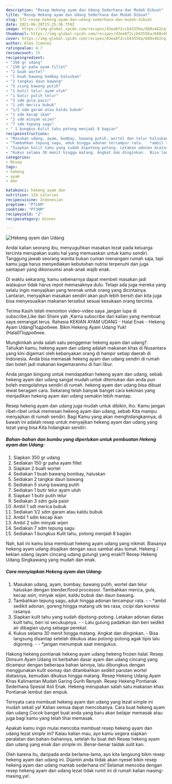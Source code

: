 ```yaml
---
description: "Resep Hekeng ayam dan Udang Sederhana dan Mudah Dibuat"
title: "Resep Hekeng ayam dan Udang Sederhana dan Mudah Dibuat"
slug: 572-resep-hekeng-ayam-dan-udang-sederhana-dan-mudah-dibuat
date: 2021-06-20T15:25:36.759Z
image: https://img-global.cpcdn.com/recipes/d3ea8f2ccb43556a/680x482cq70/hekeng-ayam-dan-udang-foto-resep-utama.jpg
thumbnail: https://img-global.cpcdn.com/recipes/d3ea8f2ccb43556a/680x482cq70/hekeng-ayam-dan-udang-foto-resep-utama.jpg
cover: https://img-global.cpcdn.com/recipes/d3ea8f2ccb43556a/680x482cq70/hekeng-ayam-dan-udang-foto-resep-utama.jpg
author: Alma Jimenez
ratingvalue: 4.7
reviewcount: 15
recipeingredient:
- "350 gr udang"
- "150 gr paha ayam fillet"
- "2 buah wortel"
- "1 buah bawang bombay haluskan"
- "2 tangkai daun bawang"
- "5 siung bawang putih"
- "1 butir telur ayam utuh"
- "1 butir putih telur"
- "3 sdm gula pasir"
- "1 sdt merica bubuk"
- "1/2 sdm garam atau kaldu bubuk"
- "1 sdm kecap ikan"
- "2 sdm minyak wijen"
- "7 sdm tepung sagu"
- " 1 bungkus Kulit tahu potong menjadi 8 bagian"
recipeinstructions:
- "Masukan udang, ayam, bombay, bawang putih, wortel dan telur haluskan dengan blender/food processor. Tambahkan merica, gula, kecap asin, minyak wijen, kaldu bubuk dan daun bawang."
- "Tambahkan tepung sagu, aduk hingga adonan tercampur rata.   *ambil sedikit adonan, goreng hingga matang utk tes rasa, cicipi dan koreksi rasanya."
- "Siapkan kulit tahu yang sudah dipotong-potong. Letakan adonan diatas kulit tahu, beri isi secukupnya.   Lalu gulung padatkan dan beri sedikit air dibagian ujung sebagai perekat."
- "Kukus selama 30 menit hingga matang. Angkat dan dinginkan.  Bisa langsung disantap setelah dikukus atau potong-potong agak tipis lalu digoreng.  *jangan menumpuk saat mengukus."
categories:
- Resep
tags:
- hekeng
- ayam
- dan

katakunci: hekeng ayam dan 
nutrition: 124 calories
recipecuisine: Indonesian
preptime: "PT18M"
cooktime: "PT30M"
recipeyield: "2"
recipecategory: Dinner

---
```



![Hekeng ayam dan Udang](https://img-global.cpcdn.com/recipes/d3ea8f2ccb43556a/680x482cq70/hekeng-ayam-dan-udang-foto-resep-utama.jpg)

Andai kalian seorang ibu, menyuguhkan masakan lezat pada keluarga tercinta merupakan suatu hal yang memuaskan untuk kamu sendiri. Tanggung jawab seorang  wanita bukan cuman menangani rumah saja, tapi kamu juga harus menyediakan kebutuhan nutrisi terpenuhi dan juga santapan yang dikonsumsi anak-anak wajib enak.

Di waktu  sekarang, kamu sebenarnya dapat membeli masakan jadi walaupun tidak harus repot memasaknya dulu. Tetapi ada juga mereka yang selalu ingin menyajikan yang terenak untuk orang yang dicintainya. Lantaran, menyajikan masakan sendiri akan jauh lebih bersih dan kita juga bisa menyesuaikan makanan tersebut sesuai kesukaan orang tercinta. 

Terima Kasih telah menonton video-video saya ,jangan lupa di subscribe,Like dan Share yah ,Karna subscribe dari kalian yang membuat saya semangat terus. Rahasia KEKIAN AYAM UDANG - Halal Enak - Hekeng Ayam UdangПодробнее. Bikin Hekeng Ayam Udang Yuk! (Halal)Подробнее.

Mungkinkah anda salah satu penggemar hekeng ayam dan udang?. Tahukah kamu, hekeng ayam dan udang adalah makanan khas di Nusantara yang kini digemari oleh kebanyakan orang di hampir setiap daerah di Indonesia. Anda bisa memasak hekeng ayam dan udang sendiri di rumah dan boleh jadi makanan kegemaranmu di hari libur.

Anda jangan bingung untuk mendapatkan hekeng ayam dan udang, sebab hekeng ayam dan udang sangat mudah untuk ditemukan dan anda pun boleh mengolahnya sendiri di rumah. hekeng ayam dan udang bisa dibuat lewat beragam cara. Sekarang telah banyak banget cara kekinian yang menjadikan hekeng ayam dan udang semakin lebih mantap.

Resep hekeng ayam dan udang juga mudah untuk dibikin, lho. Kamu jangan ribet-ribet untuk memesan hekeng ayam dan udang, sebab Kita mampu menyajikan di rumah sendiri. Bagi Kamu yang akan menghidangkannya, di bawah ini adalah resep untuk menyajikan hekeng ayam dan udang yang lezat yang bisa Kita hidangkan sendiri.

<!--inarticleads1-->

##### Bahan-bahan dan bumbu yang diperlukan untuk pembuatan Hekeng ayam dan Udang:

1. Siapkan 350 gr udang
1. Sediakan 150 gr paha ayam fillet
1. Siapkan 2 buah wortel
1. Sediakan 1 buah bawang bombay, haluskan
1. Sediakan 2 tangkai daun bawang
1. Sediakan 5 siung bawang putih
1. Sediakan 1 butir telur ayam utuh
1. Siapkan 1 butir putih telur
1. Sediakan 3 sdm gula pasir
1. Ambil 1 sdt merica bubuk
1. Sediakan 1/2 sdm garam atau kaldu bubuk
1. Ambil 1 sdm kecap ikan
1. Ambil 2 sdm minyak wijen
1. Sediakan 7 sdm tepung sagu
1. Sediakan  1 bungkus Kulit tahu, potong menjadi 8 bagian


Nah, kali ini kamu bisa membuat hekeng ayam udang yang nikmat. Biasanya hekeng ayam udang disajikan dengan saus sambal atau tomat. Hekeng / kekian udang (ayam cincang udang gulung) yang enak!!! Resep Hekeng Udang Singkawang yang mudah dan enak. 

<!--inarticleads2-->

##### Cara menyiapkan Hekeng ayam dan Udang:

1. Masukan udang, ayam, bombay, bawang putih, wortel dan telur haluskan dengan blender/food processor. Tambahkan merica, gula, kecap asin, minyak wijen, kaldu bubuk dan daun bawang.
1. Tambahkan tepung sagu, aduk hingga adonan tercampur rata. -  -  *ambil sedikit adonan, goreng hingga matang utk tes rasa, cicipi dan koreksi rasanya.
1. Siapkan kulit tahu yang sudah dipotong-potong. Letakan adonan diatas kulit tahu, beri isi secukupnya.  -  - Lalu gulung padatkan dan beri sedikit air dibagian ujung sebagai perekat.
1. Kukus selama 30 menit hingga matang. Angkat dan dinginkan.  - Bisa langsung disantap setelah dikukus atau potong-potong agak tipis lalu digoreng. -  - *jangan menumpuk saat mengukus.


Hakong hekeng pontianak hekeng ayam udang hekeng frozen halal. Resep Dimsum Ayam Udang ini berbahan dasar ayam dan udang cincang yang dicampur dengan beberapa bahan lainnya, lalu dibungkus dengan menggunakan kulit siomay dan ditambahkan sedikit parutan wortel diatasnya, kemudian dikukus hingga matang. Resep Hekeng Udang Ayam Khas Kalimantan Mudah Garing Gurih Renyah. Resep Hekeng Pontianak Sederhana Spesial Asli Enak. Hekeng merupakan salah satu makanan khas Pontianak lembut dan empuk. 

Ternyata cara membuat hekeng ayam dan udang yang lezat simple ini mudah sekali ya! Kalian semua dapat mencobanya. Cara buat hekeng ayam dan udang Cocok banget buat anda yang baru akan belajar memasak atau juga bagi kamu yang telah lihai memasak.

Apakah kamu ingin mulai mencoba membuat resep hekeng ayam dan udang lezat simple ini? Kalau kalian mau, ayo kamu segera siapkan peralatan dan bahan-bahannya, setelah itu buat deh Resep hekeng ayam dan udang yang enak dan simple ini. Benar-benar taidak sulit kan. 

Oleh karena itu, daripada anda berlama-lama, ayo kita langsung bikin resep hekeng ayam dan udang ini. Dijamin anda tiidak akan nyesel bikin resep hekeng ayam dan udang mantab sederhana ini! Selamat mencoba dengan resep hekeng ayam dan udang lezat tidak rumit ini di rumah kalian masing-masing,ya!.


